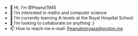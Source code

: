 - 👋 Hi, I’m @Peanut1945
- 👀 I’m interested in maths and computer science
- 🌱 I’m currently learning A-levels at the Royal Hospital School
- 💞️ I’m looking to collaborate on anything :)
- 📫 How to reach me e-mail: Peanutinmyass@proton.me

